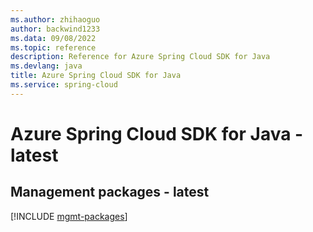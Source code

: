 ```yaml
---
ms.author: zhihaoguo
author: backwind1233
ms.data: 09/08/2022
ms.topic: reference
description: Reference for Azure Spring Cloud SDK for Java
ms.devlang: java
title: Azure Spring Cloud SDK for Java
ms.service: spring-cloud
---
```

# Azure Spring Cloud SDK for Java - latest

## Management packages - latest
[!INCLUDE [mgmt-packages](spring-cloud-mgmt-index.md)]